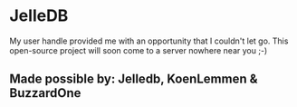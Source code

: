 # JelleDB

My user handle provided me with an opportunity that I couldn't let go. This open-source project will soon come to a server nowhere near you ;-)


## Made possible by: Jelledb, KoenLemmen & BuzzardOne
